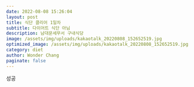 ```yaml
---
date: 2022-08-08 15:26:04
layout: post
title: 식단 클리어 1일차
subtitle: 다이어트 식단 아님
description: 남대문세무서 구내식당
image: /assets/img/uploads/kakaotalk_20220808_152652519.jpg
optimized_image: /assets/img/uploads/kakaotalk_20220808_152652519.jpg
category: diet
author: Wonder Chang
paginate: false
---
```

성공